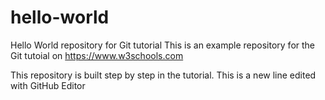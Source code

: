 # hello-world
Hello World repository for Git tutorial
This is an example repository for the Git tutoial on https://www.w3schools.com

This repository is built step by step in the tutorial.
This is a new line edited with GitHub Editor
